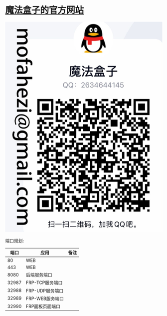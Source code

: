 # [魔法盒子的官方网站](https://www.mofahezi.net)
![小李家的魔法盒子](./魔法盒子贴纸logo.png "小李家的魔法盒子")

端口规划:

| 端口  | 应用            | 备注 |
| ----- | --------------- | ---- |
| 80    | WEB             |      |
| 443   | WEB             |      |
| 8080  | 后端服务端口    |      |
| 32987 | FRP-TCP服务端口 |      |
| 32988 | FRP-UDP服务端口 |      |
| 32989 | FRP-WEB服务端口 |      |
| 32990 | FRP面板页面端口 |      |
